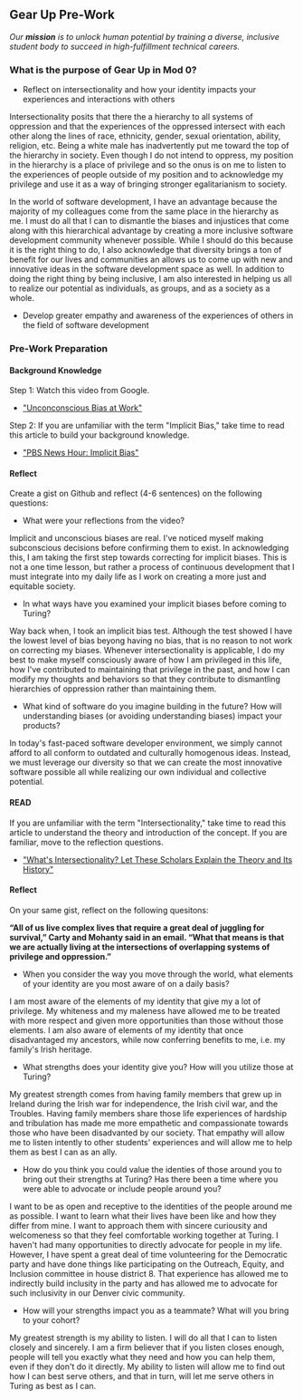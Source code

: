 ## Gear Up Pre-Work

_Our **mission** is to unlock human potential by training a diverse, inclusive student body to succeed in high-fulfillment technical careers._

### What is the purpose of Gear Up in Mod 0?

* Reflect on intersectionality and how your identity impacts your experiences and interactions with others

Intersectionality posits that there the a hierarchy to all systems of oppression and that the experiences of the oppressed intersect with each other along the lines of race, ethnicity, gender, sexual orientation, ability, religion, etc.  Being a white male has inadvertently put me toward the top of the hierarchy in society.  Even though I do not intend to oppress, my position in the hierarchy is a place of privilege and so the onus is on me to listen to the experiences of people outside of my position and to acknowledge my privilege and use it as a way of bringing stronger egalitarianism to society.  

In the world of software development, I have an advantage because the majority of my colleagues come from the same place in the hierarchy as me.  I must do all that I can to dismantle the biases and injustices that come along with this hierarchical advantage by creating a more inclusive software development community whenever possible.  While I should do this because it is the right thing to do, I also acknowledge that diversity brings a ton of benefit for our lives and communities an allows us to come up with new and innovative ideas in the software development space as well.  In addition to doing the right thing by being inclusive, I am also interested in helping us all to realize our potential as individuals, as groups, and as a society as a whole.

* Develop greater empathy and awareness of the experiences of others in the field of software development

### Pre-Work Preparation
#### Background Knowledge

Step 1: Watch this video from Google. 
* ["Unconconscious Bias at Work"](https://www.youtube.com/watch?v=NW5s_-Nl3JE)

Step 2: If you are unfamiliar with the term "Implicit Bias," take time to read this article to build your background knowledge. 
* ["PBS News Hour: Implicit Bias"](https://www.pbs.org/newshour/nation/making-people-aware-of-their-implicit-biases-doesnt-usually-change-minds-but-heres-what-does-work)

#### Reflect
Create a gist on Github and reflect (4-6 sentences) on the following questions:

* What were your reflections from the video?

Implicit and unconscious biases are real.  I've noticed myself making subconscious decisions before confirming them to exist.  In acknowledging this, I am taking the first step towards correcting for implicit biases.  This is not a one time lesson, but rather a process of continuous development that I must integrate into my daily life as I work on creating a more just and equitable society.

* In what ways have you examined your implicit biases before coming to Turing?

Way back when, I took an implicit bias test.  Although the test showed I have the lowest level of bias beyong having no bias, that is no reason to not work on correcting my biases.  Whenever intersectionality is applicable, I do my best to make myself consciously aware of how I am privileged in this life, how I've contributed to maintaining that privilege in the past, and how I can modify my thoughts and behaviors so that they contribute to dismantling hierarchies of oppression rather than maintaining them.

* What kind of software do you imagine building in the future? How will understanding biases (or avoiding understanding biases) impact your products?

In today's fast-paced software developer environment, we simply cannot afford to all conform to outdated and culturally homogenous ideas.  Instead, we must leverage our diversity so that we can create the most innovative software possible all while realizing our own individual and collective potential.

#### READ

If you are unfamiliar with the term "Intersectionality," take time to read this article to understand the theory and introduction of the concept. If you are familiar, move to the reflection questions.  
* ["What's Intersectionality? Let These Scholars Explain the Theory and Its History"](https://time.com/5560575/intersectionality-theory/)

#### Reflect
On your same gist, reflect on the following quesitons:

<b>“All of us live complex lives that require a great deal of juggling for survival,” Carty and Mohanty said in an email. “What that means is that we are actually living at the intersections of overlapping systems of privilege and oppression.”</b>

 * When you consider the way you move through the world, what elements of your identity are you most aware of on a daily basis?

I am most aware of the elements of my identity that give my a lot of privilege.  My whiteness and my maleness have allowed me to be treated with more respect and given more opportunities than those without those elements.  I am also aware of elements of my identity that once disadvantaged my ancestors, while now conferring benefits to me, i.e. my family's Irish heritage.

 * What strengths does your identity give you?  How will you utilize those at Turing?

My greatest strength comes from having family members that grew up in Ireland during the Irish war for independence, the Irish civil war, and the Troubles.  Having family members share those life experiences of hardship and tribulation has made me more empathetic and compassionate towards those who have been disadvanted by our society.  That empathy will allow me to listen intently to other students' experiences and will allow me to help them as best I can as an ally.

 * How do you think you could value the identies of those around you to bring out their strengths at Turing? Has there been a time where you were able to advocate or include people around you?

I want to be as open and receptive to the identities of the people around me as possible.  I want to learn what their lives have been like and how they differ from mine.  I want to approach them with sincere curiousity and welcomeness so that they feel comfortable working together at Turing.  I haven't had many opportunities to directly advocate for people in my life.  However, I have spent a great deal of time volunteering for the Democratic party and have done things like participating on the Outreach, Equity, and Inclusion committee in house district 8.  That experience has allowed me to indirectly build inclusity in the party and has allowed me to advocate for such inclusivity in our Denver civic community.

 * How will your strengths impact you as a teammate?  What will you bring to your cohort? 

My greatest strength is my ability to listen.  I will do all that I can to listen closely and sincerely.  I am a firm believer that if you listen closes enough, people will tell you exactly what they need and how you can help them, even if they don't do it directly.  My ability to listen will allow me to find out how I can best serve others, and that in turn, will let me serve others in Turing as best as I can.
